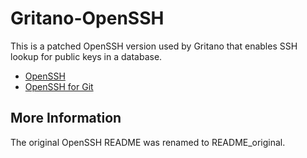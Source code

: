 Gritano-OpenSSH
===============

This is a patched OpenSSH version used by Gritano that enables SSH lookup for public keys in a database.

- [OpenSSH](http://www.openssh.com/)
- [OpenSSH for Git](https://github.com/wuputahllc/openssh-for-git)

More Information
----------------

The original OpenSSH README was renamed to README_original.